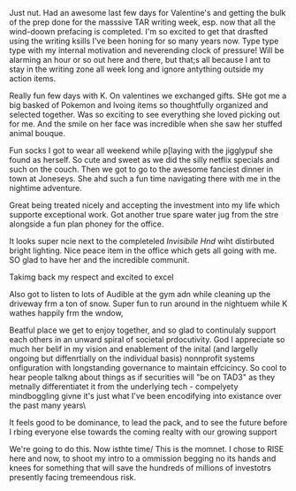 Just nut. Had an awesome last few days for Valentine's and getting the bulk of the prep done for the masssive TAR writing week, esp. now that all the wind-doown prefacing is completed. I'm so excited to get that drasfted using the writing ksills I've been honing for so many years now. Type type type with my internal motivation and neverending clock of pressure! Will be alarming an hour or so out here and there, but that;s all because I ant to stay in the writing zone all week long and ignore antything outside my action items.

Really fun few days with K. On valentines we exchanged gifts. SHe got me a big basked of Pokemon and lvoing items so thoughtfully organized and selected together. Was so exciting to see everything she loved picking out for me. And the smile on her face was incredible when she saw her stuffed animal bouque.

Fun socks I got to wear all weekend while p[laying with the jigglypuf she found as herself. So cute and sweet as we did the silly netflix specials and such on the couch. Then we got to go to the awesome fanciest dinner in town at Joneseys. She ahd such a fun time navigating there with me in the nightime adventure.

Great being treated nicely and accepting the investment into my life which supporte exceptional work. Got another true spare water jug from the stre alongside a fun plan phoney for the office.

It looks super ncie next to the completeled _Invisibile Hnd_ wiht distirbuted bright lighting. Nice peace item in the office which gets all going with me. SO glad to have her and the incredible communit. 

Takimg back my respect and excited to excel


Also got to listen to lots of Audible at the gym adn while cleaning up the driveway frm a ton of snow. Super fun to run around in the nightuem while K wathes happily frm the wndow, 

Beatful place we get to enjoy together, and so glad to continulaly support each others in an unward spiral of societal prdocutivity. God I appreciate so much her belif in my vision and enablement of the inital (and largelly ongoing but diffenrtially on the individual basis) nonnprofit systems onfiguration with longstanding governance to maintain effcicincy. So cool to hear people talkng about things as if securities will "be on TAD3" as they metnally differentiatet it from the underlying tech - compelyety mindboggling givne it's just what I've been encodifying into existance over the past many years\\

It feels good to be dominance, to lead the pack, and to see the future before I rbing everyone else towards the coming realty with our growing support

We're going to do this. Now isthte time/ This is the momnet. I chose to RISE here and now, to shoot my intro to a ommission begging no its hands and knees for something that will save the hundreds of millions of investotrs presently facing tremeendous risk.
